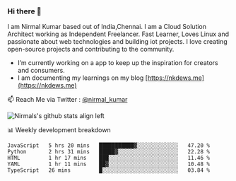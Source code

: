 ### Hi there 👋

 I am Nirmal Kumar based out of India,Chennai. I am a Cloud Solution Architect working as Independent Freelancer. Fast Learner, Loves Linux and passionate about web technologies and building iot projects. I love creating open-source projects and contributing to the community.

- I’m currently working on a app to keep up the inspiration for creators and consumers.
- I am documenting my learnings on my blog [https://nkdews.me](https://nkdews.me)

📫 Reach Me via  Twitter : [@nirmal_kumar](https://twitter.com/nirmal_kumar)

![Nirmals's github stats align left](https://github-readme-stats.vercel.app/api?username=nk-gears&show_icons=true)


📊 Weekly development breakdown

<!--START_SECTION:waka-->
```text
JavaScript   5 hrs 20 mins   ███████████▓░░░░░░░░░░░░░   47.20 % 
Python       2 hrs 31 mins   █████▓░░░░░░░░░░░░░░░░░░░   22.28 % 
HTML         1 hr 17 mins    ███░░░░░░░░░░░░░░░░░░░░░░   11.46 % 
YAML         1 hr 11 mins    ██▓░░░░░░░░░░░░░░░░░░░░░░   10.48 % 
TypeScript   26 mins         █░░░░░░░░░░░░░░░░░░░░░░░░   03.84 % 
```
<!--END_SECTION:waka-->



